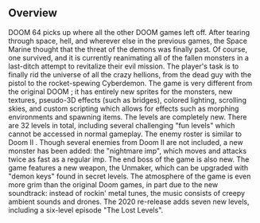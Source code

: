 ## Overview

DOOM 64 picks up where all the other DOOM games left off. After tearing through space, hell, and wherever else in the previous games, the Space Marine thought that the threat of the demons was finally past. Of course, one survived, and it is currently reanimating all of the fallen monsters in a last-ditch attempt to revitalize their evil mission. The player's task is to finally rid the universe of all the crazy hellions, from the dead guy with the pistol to the rocket-spewing Cyberdemon. The game is very different from the original DOOM ; it has entirely new sprites for the monsters, new textures, pseudo-3D effects (such as bridges), colored lighting, scrolling skies, and custom scripting which allows for effects such as morphing environments and spawning items. The levels are completely new. There are 32 levels in total, including several challenging "fun levels" which cannot be accessed in normal gameplay. The enemy roster is similar to Doom II . Though several enemies from Doom II are not included, a new monster has been added: the "nightmare imp", which moves and attacks twice as fast as a regular imp. The end boss of the game is also new. The game features a new weapon, the Unmaker, which can be upgraded with "demon keys" found in secret levels. The atmosphere of the game is even more grim than the original Doom games, in part due to the new soundtrack: instead of rockin' metal tunes, the music consists of creepy ambient sounds and drones. The 2020 re-release adds seven new levels, including a six-level episode "The Lost Levels".